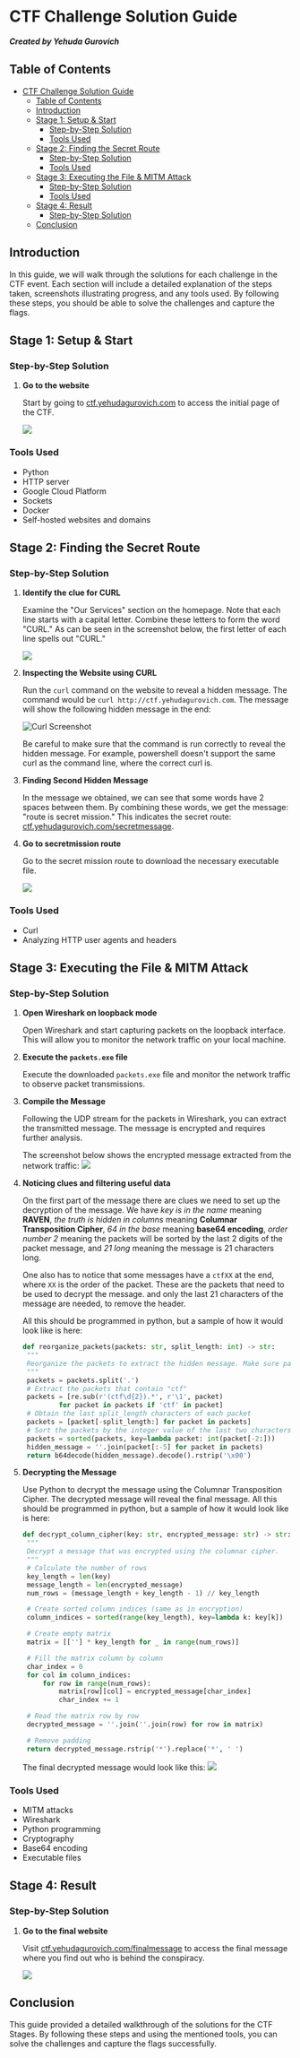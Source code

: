 # CTF Challenge Solution Guide

**_Created by Yehuda Gurovich_**

## Table of Contents

- [CTF Challenge Solution Guide](#ctf-challenge-solution-guide)
  - [Table of Contents](#table-of-contents)
  - [Introduction](#introduction)
  - [Stage 1: Setup \& Start](#stage-1-setup--start)
    - [Step-by-Step Solution](#step-by-step-solution)
    - [Tools Used](#tools-used)
  - [Stage 2: Finding the Secret Route](#stage-2-finding-the-secret-route)
    - [Step-by-Step Solution](#step-by-step-solution-1)
    - [Tools Used](#tools-used-1)
  - [Stage 3: Executing the File \& MITM Attack](#stage-3-executing-the-file--mitm-attack)
    - [Step-by-Step Solution](#step-by-step-solution-2)
    - [Tools Used](#tools-used-2)
  - [Stage 4: Result](#stage-4-result)
    - [Step-by-Step Solution](#step-by-step-solution-3)
  - [Conclusion](#conclusion)

## Introduction

In this guide, we will walk through the solutions for each challenge in the CTF event. Each section will include a detailed explanation of the steps taken, screenshots illustrating progress, and any tools used. By following these steps, you should be able to solve the challenges and capture the flags.

## Stage 1: Setup & Start

### Step-by-Step Solution

1. **Go to the website**

   Start by going to [ctf.yehudagurovich.com](http://ctf.yehudagurovich.com) to access the initial page of the CTF.

   ![](images/s1_1.png)

### Tools Used

- Python
- HTTP server
- Google Cloud Platform
- Sockets
- Docker
- Self-hosted websites and domains

## Stage 2: Finding the Secret Route

### Step-by-Step Solution

1. **Identify the clue for CURL**

   Examine the "Our Services" section on the homepage. Note that each line starts with a capital letter. Combine these letters to form the word "CURL." As can be seen in the screenshot below, the first letter of each line spells out "CURL."

   ![](images/s2_1.png)

2. **Inspecting the Website using CURL**

   Run the `curl` command on the website to reveal a hidden message. The command would be `curl http://ctf.yehudagurovich.com`. The message will show the following hidden message in the end:

   ![Curl Screenshot](images/s2_2.png)

   Be careful to make sure that the command is run correctly to reveal the hidden message. For example, powershell doesn't support the same curl as the command line, where the correct curl is.

3. **Finding Second Hidden Message**

   In the message we obtained, we can see that some words have 2 spaces between them. By combining these words, we get the message: "route is secret mission." This indicates the secret route: [ctf.yehudagurovich.com/secretmessage](http://ctf.yehudagurovich.com/secretmeission).

4. **Go to secretmission route**

   Go to the secret mission route to download the necessary executable file.

   ![](images/s2_3.png)

### Tools Used

- Curl
- Analyzing HTTP user agents and headers

## Stage 3: Executing the File & MITM Attack

### Step-by-Step Solution

1. **Open Wireshark on loopback mode**

   Open Wireshark and start capturing packets on the loopback interface. This will allow you to monitor the network traffic on your local machine.

2. **Execute the `packets.exe` file**

   Execute the downloaded `packets.exe` file and monitor the network traffic to observe packet transmissions.

3. **Compile the Message**

   Following the UDP stream for the packets in Wireshark, you can extract the transmitted message. The message is encrypted and requires further analysis.

   The screenshot below shows the encrypted message extracted from the network traffic:
   ![](images/s3_1.png)

4. **Noticing clues and filtering useful data**

   On the first part of the message there are clues we need to set up the decryption of the message. We have _key is in the name_ meaning **RAVEN**, _the truth is hidden in columns_ meaning **Columnar Transposition Cipher**, _64 in the base_ meaning **base64 encoding**, _order number 2_ meaning the packets will be sorted by the last 2 digits of the packet message, and _21 long_ meaning the message is 21 characters long.

   One also has to notice that some messages have a `ctfXX` at the end, where `XX` is the order of the packet. These are the packets that need to be used to decrypt the message. and only the last 21 characters of the message are needed, to remove the header.

   All this should be programmed in python, but a sample of how it would look like is here:

   ```python
   def reorganize_packets(packets: str, split_length: int) -> str:
   	"""
   	Reorganize the packets to extract the hidden message. Make sure packets is formatted correctly.
   	"""
   	packets = packets.split('.')
   	# Extract the packets that contain "ctf"
   	packets = [re.sub(r'(ctf\d{2}).*', r'\1', packet)
   			for packet in packets if 'ctf' in packet]
   	# Obtain the last split_length characters of each packet
   	packets = [packet[-split_length:] for packet in packets]
   	# Sort the packets by the integer value of the last two characters
   	packets = sorted(packets, key=lambda packet: int(packet[-2:]))
   	hidden_message = ''.join(packet[:-5] for packet in packets)
   	return b64decode(hidden_message).decode().rstrip('\x00')
   ```

5. **Decrypting the Message**

   Use Python to decrypt the message using the Columnar Transposition Cipher. The decrypted message will reveal the final message.
   All this should be programmed in python, but a sample of how it would look like is here:

   ```python
   def decrypt_column_cipher(key: str, encrypted_message: str) -> str:
   	"""
   	Decrypt a message that was encrypted using the columnar cipher.
   	"""
   	# Calculate the number of rows
   	key_length = len(key)
   	message_length = len(encrypted_message)
   	num_rows = (message_length + key_length - 1) // key_length

   	# Create sorted column indices (same as in encryption)
   	column_indices = sorted(range(key_length), key=lambda k: key[k])

   	# Create empty matrix
   	matrix = [[''] * key_length for _ in range(num_rows)]

   	# Fill the matrix column by column
   	char_index = 0
   	for col in column_indices:
   		for row in range(num_rows):
   			matrix[row][col] = encrypted_message[char_index]
   			char_index += 1

   	# Read the matrix row by row
   	decrypted_message = ''.join(''.join(row) for row in matrix)

   	# Remove padding
   	return decrypted_message.rstrip('*').replace('*', ' ')
   ```

   The final decrypted message would look like this:
   ![](images/s3_2.png)

### Tools Used

- MITM attacks
- Wireshark
- Python programming
- Cryptography
- Base64 encoding
- Executable files

## Stage 4: Result

### Step-by-Step Solution

1. **Go to the final website**

   Visit [ctf.yehudagurovich.com/finalmessage](http://ctf.yehudagurovich.com/finalmessage) to access the final message where you find out who is behind the conspiracy.

   ![](images/s4_1.png)

## Conclusion

This guide provided a detailed walkthrough of the solutions for the CTF Stages. By following these steps and using the mentioned tools, you can solve the challenges and capture the flags successfully.
